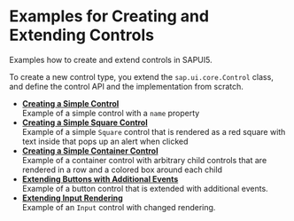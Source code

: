 <!-- loio91f184586f4d1014b6dd926db0e91070 -->

# Examples for Creating and Extending Controls

Examples how to create and extend controls in SAPUI5.

To create a new control type, you extend the `sap.ui.core.Control` class, and define the control API and the implementation from scratch.

-   **[Creating a Simple Control](creating-a-simple-control-91f02ec.md "Example of a simple control with a name property")**  
Example of a simple control with a `name` property
-   **[Creating a Simple Square Control](creating-a-simple-square-control-9a6100b.md "Example of a simple Square control that is rendered as a red square
        with text inside that pops up an alert when clicked ")**  
Example of a simple `Square` control that is rendered as a red square with text inside that pops up an alert when clicked
-   **[Creating a Simple Container Control](creating-a-simple-container-control-39d2564.md "Example of a container control with arbitrary child controls that are rendered in a row
        and a colored box around each child")**  
Example of a container control with arbitrary child controls that are rendered in a row and a colored box around each child
-   **[Extending Buttons with Additional Events](extending-buttons-with-additional-events-d5b756b.md "Example of a button control that is extended with additional events.")**  
Example of a button control that is extended with additional events.
-   **[Extending Input Rendering](extending-input-rendering-bcee26a.md "Example of an Input control with changed rendering.")**  
Example of an `Input` control with changed rendering.

